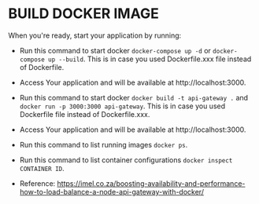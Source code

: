 # BUILD DOCKER IMAGE

When you're ready, start your application by running:
- Run this command to start docker  ```docker-compose up -d``` or ```docker-compose up --build```. This is in case you used Dockerfile.xxx file instead of Dockerfile.
- Access Your application and will be available at http://localhost:3000.

- Run this command to start docker ```docker build -t api-gateway .``` and ```docker run -p 3000:3000 api-gateway```. This is in case you used Dockerfile file instead of Dockerfile.xxx.
- Access Your application and will be available at http://localhost:3000.

- Run this command to list running images ```docker ps```.
- Run this command to list container configurations ```docker inspect CONTAINER ID```.

- Reference: https://imel.co.za/boosting-availability-and-performance-how-to-load-balance-a-node-api-gateway-with-docker/
